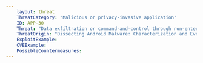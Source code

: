 ```yaml
---
    layout: threat
    ThreatCategory: "Malicious or privacy-invasive application"
    ID: APP-30
    Threat: "Data exfiltration or command-and-control through non-enterprise controlled network or other out-of-band channel (e.g. cellular data, SMS) to avoid enterprise network monitoring"
    ThreatOrigin: "Dissecting Android Malware: Characterization and Evolution [^85]"
    ExploitExample:
    CVEExample:
    PossibleCountermeasures:
---
```

